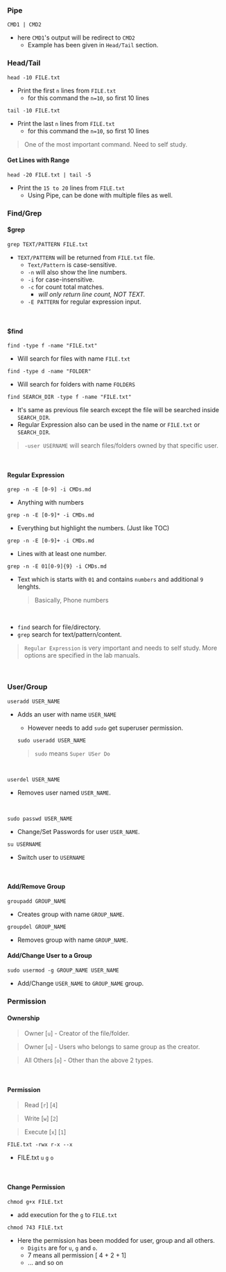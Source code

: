 ### Pipe
```
CMD1 | CMD2
```
 - here `CMD1`'s output will be redirect to `CMD2`
    - Example has been given in `Head/Tail` section.

### Head/Tail
```
head -10 FILE.txt
```
 - Print the first `n` lines from `FILE.txt`
    - for this command the `n=10`, so first 10 lines

 ```
 tail -10 FILE.txt
 ```
 - Print the last `n` lines from `FILE.txt`
    - for this command the `n=10`, so first 10 lines


> One of the most important command. Need to self study.


#### Get Lines with Range
```
head -20 FILE.txt | tail -5
```
 - Print the `15 to 20` lines from `FILE.txt`
    - Using Pipe, can be done with multiple files as well.

### Find/Grep
#### **$grep**

```
grep TEXT/PATTERN FILE.txt
```
 - `TEXT/PATTERN` will be returned from `FILE.txt` file. 
    - `Text/Pattern` is case-sensitive.
    - `-n` will also show the line numbers.
    - `-i` for case-insensitive.
    - `-c` for count total matches.
        - _will only return line count, NOT TEXT._
    - `-E PATTERN` for regular expression input.

<br> 


#### **$find**
```
find -type f -name "FILE.txt"
```
 - Will search for files with name `FILE.txt`

```
find -type d -name "FOLDER"
```
 - Will search for folders with name `FOLDERS`

```
find SEARCH_DIR -type f -name "FILE.txt"
```
 - It's same as previous file search except the file will be searched inside `SEARCH_DIR`.
 - Regular Expression also can be used in the name or `FILE.txt` or `SEARCH_DIR`.

> `-user USERNAME` will search files/folders owned by that specific user.
 <br>


#### Regular Expression
```
grep -n -E [0-9] -i CMDs.md
```
 - Anything with numbers

```
grep -n -E [0-9]* -i CMDs.md
```
 - Everything but highlight the numbers. (Just like TOC)

```
grep -n -E [0-9]+ -i CMDs.md
```
 - Lines with at least one number.

```
grep -n -E 01[0-9]{9} -i CMDs.md
```
 - Text which is starts with `01` and contains `numbers` and additional `9` lenghts.
    > Basically, Phone numbers

<br> 

 - `find` search for file/directory.
 - `grep` search for text/pattern/content.
> `Regular Expression` is very important and needs to self study. 
> More options are specified in the lab manuals.

<br>

### User/Group
```
useradd USER_NAME
```
 - Adds an user with name `USER_NAME`
    - However needs to add `sudo` get superuser permission.
    ```
    sudo useradd USER_NAME
    ```

    > `sudo` means `Super USer Do`

<br>


```
userdel USER_NAME
```
 - Removes user named `USER_NAME`.

<br>

```
sudo passwd USER_NAME
```
 - Change/Set Passwords for user `USER_NAME`.

```
su USERNAME
```
 - Switch user to `USERNAME`

<br>

#### **Add/Remove Group**
```
groupadd GROUP_NAME
```
 - Creates group with name `GROUP_NAME`.

```
groupdel GROUP_NAME
```
 - Removes group with name `GROUP_NAME`.


#### **Add/Change User to a Group**
```
sudo usermod -g GROUP_NAME USER_NAME
```
 - Add/Change `USER_NAME` to `GROUP_NAME` group.


### Permission
#### **Ownership**
 > Owner [`u`] - Creator of the file/folder.

 > Owner [`u`] - Users who belongs to same group as the creator.

 > All Others [`o`] - Other than the above 2 types.

<br>

#### **Permission**
 > Read [`r`] [`4`]

 > Write [`w`] [`2`]

 > Execute [`x`] [`1`]

```
FILE.txt -rwx r-x --x
```
 - FILE.txt `u` `g` `o`

<br>

#### **Change Permission**
```
chmod g+x FILE.txt
```
 - add execution for the `g` to `FILE.txt`

```
chmod 743 FILE.txt
```
 - Here the permission has been modded for user, group and all others.
    - `Digits` are for `u`, `g` and `o`.
    - 7 means all permission [ 4 + 2 + 1]
    - ... and so on